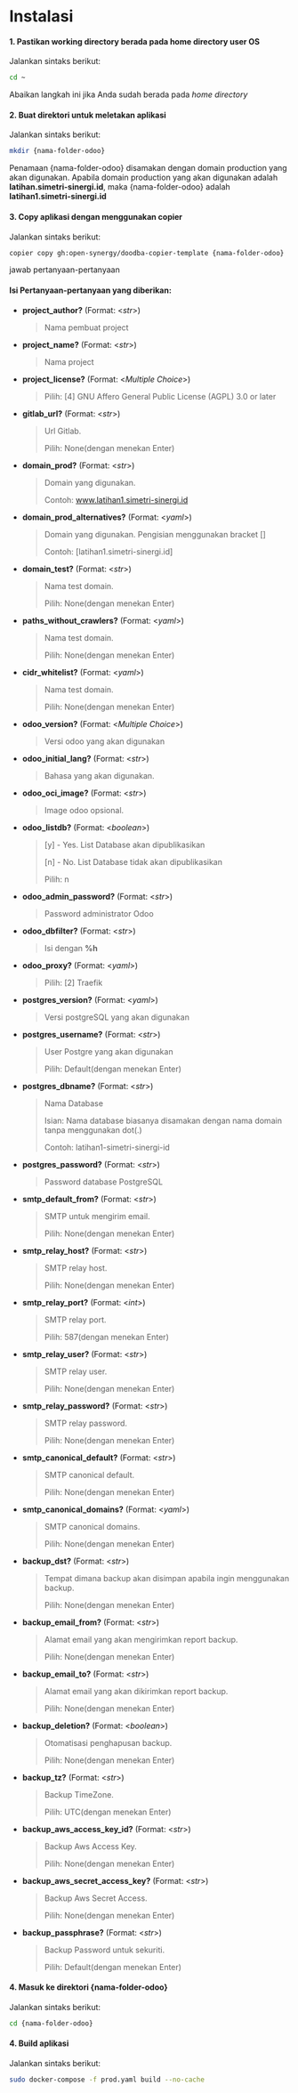 # Instalasi

#### 1. Pastikan working directory berada pada home directory user OS

Jalankan sintaks berikut:

```bash
cd ~
````
Abaikan langkah ini jika Anda sudah berada pada *home directory*

#### 2. Buat direktori untuk meletakan aplikasi

Jalankan sintaks berikut:

````bash
mkdir {nama-folder-odoo}
````

Penamaan {nama-folder-odoo} disamakan dengan domain production yang akan digunakan.
Apabila domain production yang akan digunakan adalah **latihan.simetri-sinergi.id**,
maka {nama-folder-odoo} adalah **latihan1.simetri-sinergi.id**


#### 3. Copy aplikasi dengan menggunakan copier

Jalankan sintaks berikut:

```bash
copier copy gh:open-synergy/doodba-copier-template {nama-folder-odoo}
```

jawab pertanyaan-pertanyaan

<h4>Isi Pertanyaan-pertanyaan yang diberikan:</h4>

   *   <b>project_author?</b> (Format: &lt;<i>str</i>&gt;)
       > Nama pembuat project

   *   <b>project_name?</b> (Format: &lt;<i>str</i>&gt;)
       > Nama project

   *   <b>project_license?</b> (Format: &lt;<i>Multiple Choice</i>&gt;)
       > Pilih: [4] GNU Affero General Public License (AGPL) 3.0 or later

   *   <b>gitlab_url?</b> (Format: &lt;<i>str</i>&gt;)
       > Url Gitlab.
       >
       > Pilih: None(dengan menekan Enter)

   *   <b>domain_prod?</b> (Format: &lt;<i>str</i>&gt;)
       > Domain yang digunakan.
       >
       > Contoh: www.latihan1.simetri-sinergi.id

   *   <b>domain_prod_alternatives?</b> (Format: &lt;<i>yaml</i>&gt;)
       > Domain yang digunakan. Pengisian menggunakan bracket []
       >
       > Contoh: [latihan1.simetri-sinergi.id]

   *   <b>domain_test?</b> (Format: &lt;<i>str</i>&gt;)
       > Nama test domain.
       >
       > Pilih: None(dengan menekan Enter)

   *   <b>paths_without_crawlers?</b> (Format: &lt;<i>yaml</i>&gt;)
       > Nama test domain.
       >
       > Pilih: None(dengan menekan Enter)

   *   <b>cidr_whitelist?</b> (Format: &lt;<i>yaml</i>&gt;)
       > Nama test domain.
       >
       > Pilih: None(dengan menekan Enter)

   *   <b>odoo_version?</b> (Format: &lt;<i>Multiple Choice</i>&gt;)
       > Versi odoo yang akan digunakan

   *   <b>odoo_initial_lang?</b> (Format: &lt;<i>str</i>&gt;)
       > Bahasa yang akan digunakan.

   *   <b>odoo_oci_image?</b> (Format: &lt;<i>str</i>&gt;)
       > Image odoo opsional.

   *   <b>odoo_listdb?</b> (Format: &lt;<i>boolean</i>&gt;)
       > [y] - Yes. List Database akan dipublikasikan
       >
       > [n] - No. List Database tidak akan dipublikasikan
       >
       > Pilih: n


   *   <b>odoo_admin_password?</b> (Format: &lt;<i>str</i>&gt;)
       > Password administrator Odoo

   *   <b>odoo_dbfilter?</b> (Format: &lt;<i>str</i>&gt;)
       > Isi dengan <b>%h</b>

   *   <b>odoo_proxy?</b> (Format: &lt;<i>yaml</i>&gt;)
       > Pilih: [2] Traefik

   *   <b>postgres_version?</b> (Format: &lt;<i>yaml</i>&gt;)
       > Versi postgreSQL yang akan digunakan

   *   <b>postgres_username?</b> (Format: &lt;<i>str</i>&gt;)
       > User Postgre yang akan digunakan
       >
       > Pilih: Default(dengan menekan Enter)

   *   <b>postgres_dbname?</b> (Format: &lt;<i>str</i>&gt;)
       > Nama Database
       >
       > Isian: Nama database biasanya disamakan dengan nama domain tanpa menggunakan dot(.)
       >
       > Contoh: latihan1-simetri-sinergi-id

   *   <b>postgres_password?</b> (Format: &lt;<i>str</i>&gt;)
       > Password database PostgreSQL

   *   <b>smtp_default_from?</b> (Format: &lt;<i>str</i>&gt;)
       > SMTP untuk mengirim email.
       >
       > Pilih: None(dengan menekan Enter)

   *   <b>smtp_relay_host?</b> (Format: &lt;<i>str</i>&gt;)
       > SMTP relay host.
       >
       > Pilih: None(dengan menekan Enter)

   *   <b>smtp_relay_port?</b> (Format: &lt;<i>int</i>&gt;)
       > SMTP relay port.
       >
       > Pilih: 587(dengan menekan Enter)

   *   <b>smtp_relay_user?</b> (Format: &lt;<i>str</i>&gt;)
       > SMTP relay user.
       >
       > Pilih: None(dengan menekan Enter)

   *   <b>smtp_relay_password?</b> (Format: &lt;<i>str</i>&gt;)
       > SMTP relay password.
       >
       > Pilih: None(dengan menekan Enter)

   *   <b>smtp_canonical_default?</b> (Format: &lt;<i>str</i>&gt;)
       > SMTP canonical default.
       >
       > Pilih: None(dengan menekan Enter)

   *   <b>smtp_canonical_domains?</b> (Format: &lt;<i>yaml</i>&gt;)
       > SMTP canonical domains.
       >
       > Pilih: None(dengan menekan Enter)

   *   <b>backup_dst?</b> (Format: &lt;<i>str</i>&gt;)
       > Tempat dimana backup akan disimpan apabila ingin menggunakan backup.
       >
       > Pilih: None(dengan menekan Enter)

   *   <b>backup_email_from?</b> (Format: &lt;<i>str</i>&gt;)
       > Alamat email yang akan mengirimkan report backup.
       >
       > Pilih: None(dengan menekan Enter)

   *   <b>backup_email_to?</b> (Format: &lt;<i>str</i>&gt;)
       > Alamat email yang akan dikirimkan report backup.
       >
       > Pilih: None(dengan menekan Enter)

   *   <b>backup_deletion?</b> (Format: &lt;<i>boolean</i>&gt;)
       > Otomatisasi penghapusan backup.
       >
       > Pilih: None(dengan menekan Enter)

   *   <b>backup_tz?</b> (Format: &lt;<i>str</i>&gt;)
       > Backup TimeZone.
       >
       > Pilih: UTC(dengan menekan Enter)

   *   <b>backup_aws_access_key_id?</b> (Format: &lt;<i>str</i>&gt;)
       > Backup Aws Access Key.
       >
       > Pilih: None(dengan menekan Enter)

   *   <b>backup_aws_secret_access_key?</b> (Format: &lt;<i>str</i>&gt;)
       > Backup Aws Secret Access.
       >
       > Pilih: None(dengan menekan Enter)

   *   <b>backup_passphrase?</b> (Format: &lt;<i>str</i>&gt;)
       > Backup Password untuk sekuriti.
       >
       > Pilih: Default(dengan menekan Enter)

#### 4. Masuk ke direktori {nama-folder-odoo}

Jalankan sintaks berikut:

````bash
cd {nama-folder-odoo}
````

#### 4. Build aplikasi

Jalankan sintaks berikut:

````bash
sudo docker-compose -f prod.yaml build --no-cache
````
